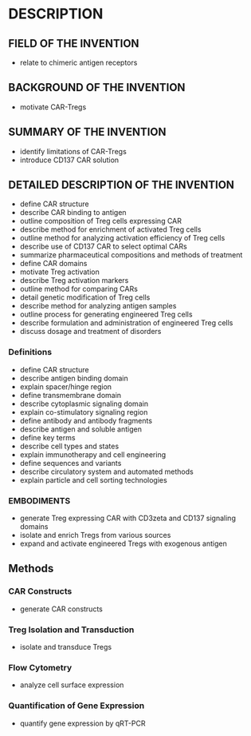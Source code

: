 # DESCRIPTION

## FIELD OF THE INVENTION

- relate to chimeric antigen receptors

## BACKGROUND OF THE INVENTION

- motivate CAR-Tregs

## SUMMARY OF THE INVENTION

- identify limitations of CAR-Tregs
- introduce CD137 CAR solution

## DETAILED DESCRIPTION OF THE INVENTION

- define CAR structure
- describe CAR binding to antigen
- outline composition of Treg cells expressing CAR
- describe method for enrichment of activated Treg cells
- outline method for analyzing activation efficiency of Treg cells
- describe use of CD137 CAR to select optimal CARs
- summarize pharmaceutical compositions and methods of treatment
- define CAR domains
- motivate Treg activation
- describe Treg activation markers
- outline method for comparing CARs
- detail genetic modification of Treg cells
- describe method for analyzing antigen samples
- outline process for generating engineered Treg cells
- describe formulation and administration of engineered Treg cells
- discuss dosage and treatment of disorders

### Definitions

- define CAR structure
- describe antigen binding domain
- explain spacer/hinge region
- define transmembrane domain
- describe cytoplasmic signaling domain
- explain co-stimulatory signaling region
- define antibody and antibody fragments
- describe antigen and soluble antigen
- define key terms
- describe cell types and states
- explain immunotherapy and cell engineering
- define sequences and variants
- describe circulatory system and automated methods
- explain particle and cell sorting technologies

### EMBODIMENTS

- generate Treg expressing CAR with CD3zeta and CD137 signaling domains
- isolate and enrich Tregs from various sources
- expand and activate engineered Tregs with exogenous antigen

## Methods

### CAR Constructs

- generate CAR constructs

### Treg Isolation and Transduction

- isolate and transduce Tregs

### Flow Cytometry

- analyze cell surface expression

### Quantification of Gene Expression

- quantify gene expression by qRT-PCR

